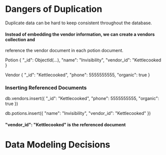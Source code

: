 

# Dangers of Duplication
Duplicate data can be hard to keep consistent throughout the database.

#### Instead of embedding the vendor information, we can create a vendors collection and
reference the vendor document in each potion document.

Potion
{
"_id": ObjectId(...),
"name": "Invisibility",
"vendor_id": "Kettlecooked
}

Vendor
{
"_id": "Kettlecooked",
"phone": 5555555555,
"organic": true
}

### Inserting Referenced Documents

db.vendors.insert({
    "_id": "Kettlecooked",
    "phone": 5555555555,
    "organic": true
})


db.potions.insert({
"name": "Invisibility",
"vendor_id": "Kettlecooked"
})

#### "vendor_id": "Kettlecooked" is the referenced document



# Data Modeling Decisions






